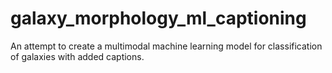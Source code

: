 # galaxy_morphology_ml_captioning
An attempt to create a multimodal machine learning model for classification of galaxies with added captions.
